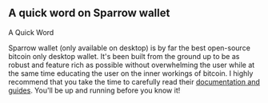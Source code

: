 ## A quick word on Sparrow wallet

<p class="text-lg pb-4 font-semibold">A Quick Word</p>

Sparrow wallet (only available on desktop) is by far the best open-source bitcoin only desktop wallet. 
It's been built from the ground up to be as robust and feature rich as possible without overwhelming the user while at the 
same time educating the user on the inner workings of bitcoin. I highly recommend that you take the time to carefully
read their <a class="text-[#8cb4ff] underline-offset-auto font-semibold" href="https://sparrowwallet.com/docs/" target="_blank">documentation and guides<a>. 
You'll be up and running before you know it!
